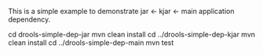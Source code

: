 This is a simple example to demonstrate jar <- kjar <- main application dependency.

cd drools-simple-dep-jar
mvn clean install
cd ../drools-simple-dep-kjar
mvn clean install
cd ../drools-simple-dep-main
mvn test
